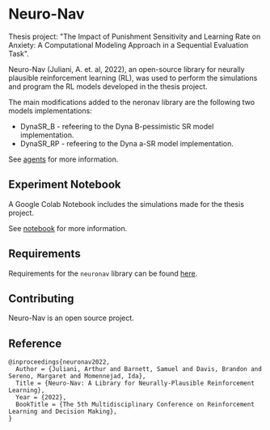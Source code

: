 # Neuro-Nav


Thesis project: "The Impact of Punishment Sensitivity and Learning Rate on Anxiety: A Computational Modeling Approach in a Sequential Evaluation Task".

Neuro-Nav (Juliani, A. et. al, 2022), an open-source library for neurally plausible reinforcement learning (RL), was used to perform the simulations and program the RL models developed in the thesis project.  

The main modifications added to the neronav library are the following two models implementations: 

- DynaSR_B - refeering to the Dyna B-pessimistic SR model implementation.
- DynaSR_RP - refeering to the Dyna a-SR model implementation.

See [agents](./agents) for more information.


## Experiment Notebook

A Google Colab Notebook includes the simulations made for the thesis project. 

See [notebook](./notebook) for more information.



## Requirements

Requirements for the `neuronav` library can be found [here](./setup.py).

## Contributing

Neuro-Nav is an open source project.



## Reference


```
@inproceedings{neuronav2022,
  Author = {Juliani, Arthur and Barnett, Samuel and Davis, Brandon and Sereno, Margaret and Momennejad, Ida},
  Title = {Neuro-Nav: A Library for Neurally-Plausible Reinforcement Learning},
  Year = {2022},
  BookTitle = {The 5th Multidisciplinary Conference on Reinforcement Learning and Decision Making},
}
```


